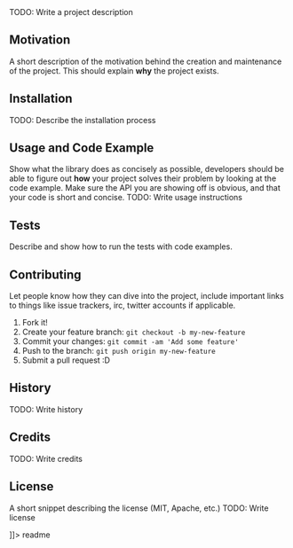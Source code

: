 <snippet>
  <content><![CDATA[
# ${1:Project Name}

TODO: Write a project description

## Motivation

A short description of the motivation behind the creation and maintenance of the project. This should explain **why** the project exists.

## Installation

TODO: Describe the installation process

## Usage and Code Example

Show what the library does as concisely as possible, developers should be able to figure out **how** your project solves their problem by looking at the code example. Make sure the API you are showing off is obvious, and that your code is short and concise.
TODO: Write usage instructions

## Tests

Describe and show how to run the tests with code examples.

## Contributing

Let people know how they can dive into the project, include important links to things like issue trackers, irc, twitter accounts if applicable.

1. Fork it!
2. Create your feature branch: `git checkout -b my-new-feature`
3. Commit your changes: `git commit -am 'Add some feature'`
4. Push to the branch: `git push origin my-new-feature`
5. Submit a pull request :D

## History

TODO: Write history

## Credits

TODO: Write credits

## License

A short snippet describing the license (MIT, Apache, etc.)
TODO: Write license

]]></content>
  <tabTrigger>readme</tabTrigger>
</snippet>